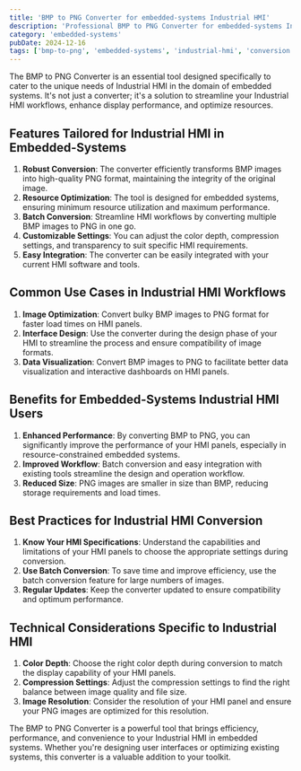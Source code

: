 ```yaml
---
title: 'BMP to PNG Converter for embedded-systems Industrial HMI'
description: 'Professional BMP to PNG Converter for embedded-systems Industrial HMI. Optimized for embedded-systems industrial hmi workflows.'
category: 'embedded-systems'
pubDate: 2024-12-16
tags: ['bmp-to-png', 'embedded-systems', 'industrial-hmi', 'conversion']
---
```


The BMP to PNG Converter is an essential tool designed specifically to cater to the unique needs of Industrial HMI in the domain of embedded systems. It's not just a converter; it's a solution to streamline your Industrial HMI workflows, enhance display performance, and optimize resources.

## Features Tailored for Industrial HMI in Embedded-Systems

1. **Robust Conversion**: The converter efficiently transforms BMP images into high-quality PNG format, maintaining the integrity of the original image.
2. **Resource Optimization**: The tool is designed for embedded systems, ensuring minimum resource utilization and maximum performance.
3. **Batch Conversion**: Streamline HMI workflows by converting multiple BMP images to PNG in one go.
4. **Customizable Settings**: You can adjust the color depth, compression settings, and transparency to suit specific HMI requirements.
5. **Easy Integration**: The converter can be easily integrated with your current HMI software and tools.

## Common Use Cases in Industrial HMI Workflows

1. **Image Optimization**: Convert bulky BMP images to PNG format for faster load times on HMI panels.
2. **Interface Design**: Use the converter during the design phase of your HMI to streamline the process and ensure compatibility of image formats.
3. **Data Visualization**: Convert BMP images to PNG to facilitate better data visualization and interactive dashboards on HMI panels.

## Benefits for Embedded-Systems Industrial HMI Users

1. **Enhanced Performance**: By converting BMP to PNG, you can significantly improve the performance of your HMI panels, especially in resource-constrained embedded systems.
2. **Improved Workflow**: Batch conversion and easy integration with existing tools streamline the design and operation workflow.
3. **Reduced Size**: PNG images are smaller in size than BMP, reducing storage requirements and load times.

## Best Practices for Industrial HMI Conversion

1. **Know Your HMI Specifications**: Understand the capabilities and limitations of your HMI panels to choose the appropriate settings during conversion.
2. **Use Batch Conversion**: To save time and improve efficiency, use the batch conversion feature for large numbers of images.
3. **Regular Updates**: Keep the converter updated to ensure compatibility and optimum performance.

## Technical Considerations Specific to Industrial HMI

1. **Color Depth**: Choose the right color depth during conversion to match the display capability of your HMI panels.
2. **Compression Settings**: Adjust the compression settings to find the right balance between image quality and file size.
3. **Image Resolution**: Consider the resolution of your HMI panel and ensure your PNG images are optimized for this resolution.

The BMP to PNG Converter is a powerful tool that brings efficiency, performance, and convenience to your Industrial HMI in embedded systems. Whether you're designing user interfaces or optimizing existing systems, this converter is a valuable addition to your toolkit.